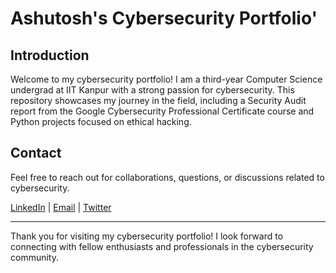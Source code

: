# Ashutosh's Cybersecurity Portfolio'

## Introduction
Welcome to my cybersecurity portfolio! I am a third-year Computer Science undergrad at IIT Kanpur with a strong passion for cybersecurity. This repository showcases my journey in the field, including a Security Audit report from the Google Cybersecurity Professional Certificate course and Python projects focused on ethical hacking.

## Contact
Feel free to reach out for collaborations, questions, or discussions related to cybersecurity.

[LinkedIn](https://www.linkedin.com/in/ashuagr/) | [Email](ashutoshagrawal822@gmail.com) | [Twitter](https://twitter.com/ashutoshagr822)

---

Thank you for visiting my cybersecurity portfolio! I look forward to connecting with fellow enthusiasts and professionals in the cybersecurity community.
